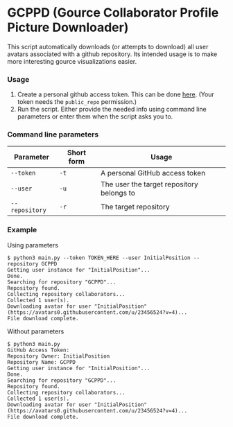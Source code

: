 # GCPPD (Gource Collaborator Profile Picture Downloader)
This script automatically downloads (or attempts to download) all user avatars associated with a github repository.
Its intended usage is to make more interesting gource visualizations easier.

### Usage
1. Create a personal github access token. This can be done [here](https://github.com/settings/tokens). (Your token needs the `public_repo` permission.)
1. Run the script. Either provide the needed info using command line parameters or enter them when the script asks you to.

### Command line parameters
|Parameter|Short form|Usage|
|---------|----------|-----|
|`--token`|`-t`|A personal GitHub access token|
|`--user`|`-u`|The user the target repository belongs to
|`--repository`|`-r`|The target repository|

### Example
Using parameters
```
$ python3 main.py --token TOKEN_HERE --user InitialPosition --repository GCPPD
Getting user instance for "InitialPosition"...
Done.
Searching for repository "GCPPD"...
Repository found.
Collecting repository collaborators...
Collected 1 user(s).
Downloading avatar for user "InitialPosition" (https://avatars0.githubusercontent.com/u/23456524?v=4)...
File download complete.
```

Without parameters
```
$ python3 main.py 
GitHub Access Token: 
Repository Owner: InitialPosition
Repository Name: GCPPD
Getting user instance for "InitialPosition"...
Done.
Searching for repository "GCPPD"...
Repository found.
Collecting repository collaborators...
Collected 1 user(s).
Downloading avatar for user "InitialPosition" (https://avatars0.githubusercontent.com/u/23456524?v=4)...
File download complete.
```
